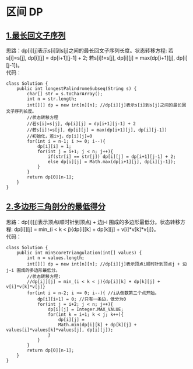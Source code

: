 # 区间 DP

## [1.最长回文子序列](https://leetcode.cn/problems/longest-palindromic-subsequence/description/)
思路：dp[i][j]表示s[i]到s[j]之间的最长回文子序列长度。状态转移方程: 若s[i]=s[j], dp[i][j] = dp[i+1][j-1] + 2; 若s[i]!=s[j], dp[i][j] = max(dp[i+1][j], dp[i][j-1])。   
代码：
```
class Solution {
    public int longestPalindromeSubseq(String s) {
        char[] str = s.toCharArray();
        int n = str.length;
        int[][] dp = new int[n][n]; //dp[i][j]表示s[i]到s[j]之间的最长回文子序列长度。
        //状态转移方程
        //若s[i]=s[j], dp[i][j] = dp[i+1][j-1] + 2
        //若s[i]!=s[j], dp[i][j] = max(dp[i+1][j], dp[i][j-1])
        //初始化，若i>j，dp[i][j]=0
        for(int i = n-1; i >= 0; i--){
            dp[i][i] = 1;
            for(int j = i+1; j < n; j++){
                if(str[i] == str[j]) dp[i][j] = dp[i+1][j-1] + 2;
                else dp[i][j] = Math.max(dp[i+1][j], dp[i][j-1]);
            }
        }
        return dp[0][n-1];
    }
}
```
## [2.多边形三角剖分的最低得分](https://leetcode.cn/problems/minimum-score-triangulation-of-polygon/description/)
思路：dp[i][j]表示顶点i顺时针到顶点j + 边j-i 围成的多边形最低分。状态转移方程: dp[i]][j] = min_(i < k < j){dp[i][k] + dp[k][j] + v[i]*v[k]*v[j]}。   
代码：
```
class Solution {
    public int minScoreTriangulation(int[] values) {
        int n = values.length;
        int[][] dp = new int[n][n]; //dp[i][j]表示顶点i顺时针到顶点j + 边j-i 围成的多边形最低分。
        //状态转移方程:
        //dp[i]][j] = min_(i < k < j){dp[i][k] + dp[k][j] + v[i]*v[k]*v[j]}
        for(int i = n-2; i >= 0; i--){ //i从倒数第二个点开始。
            dp[i][i+1] = 0; //只有一条边，低分为0
            for(int j = i+2; j < n; j++){
                dp[i][j] = Integer.MAX_VALUE;
                for(int k = i+1; k < j; k++){
                    dp[i][j] = 
                    Math.min(dp[i][k] + dp[k][j] + values[i]*values[k]*values[j], dp[i][j]);
                }
            }
        }
        return dp[0][n-1];
    }
}
```
